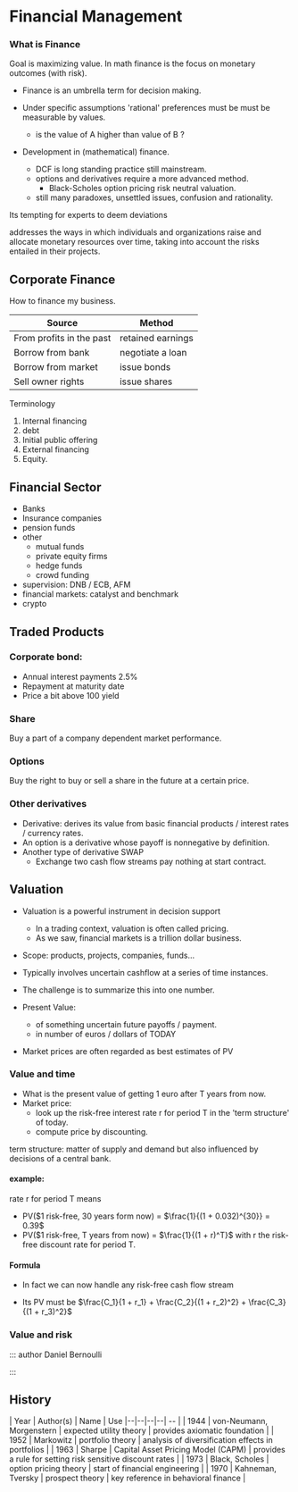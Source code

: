 # Financial Management

### What is Finance
Goal is maximizing value.
In math finance is the focus on monetary outcomes (with risk).

+ Finance is an umbrella term for decision making.
+ Under specific assumptions 'rational' preferences must be must be
measurable by values.
    + is the value of A higher than value of B ?

+ Development in (mathematical) finance.
    + DCF is long standing practice still mainstream.
    + options and derivatives require a more advanced method.
        + Black-Scholes option pricing risk neutral valuation.
    + still many paradoxes, unsettled issues, confusion and rationality.

Its tempting for experts to deem deviations

addresses the ways in which individuals and organizations raise and allocate monetary resources over time, taking into account the risks entailed in their projects.

## Corporate Finance

How to finance my business.

| Source | Method |
| ------------ | ------------ |
| From profits in the past | retained earnings |
| Borrow from bank | negotiate a loan |
| Borrow from market | issue bonds |
| Sell owner rights | issue shares |

Terminology
1. Internal financing
2. debt
3. Initial public offering
4. External financing
5. Equity.

## Financial Sector
+ Banks
+ Insurance companies
+ pension funds
+ other
    + mutual funds
    + private equity firms
    + hedge funds
    + crowd funding
+ supervision: DNB / ECB, AFM
+ financial markets: catalyst and benchmark
+ crypto

## Traded Products

### Corporate bond:
+ Annual interest payments 2.5%
+ Repayment at maturity date
+ Price a bit above 100 yield


### Share
Buy a part of a company
dependent market performance.

### Options
Buy the right to buy or sell a share
in the future at a certain price.


### Other derivatives
+ Derivative: derives its value from basic financial products / interest rates / currency rates.
+ An option is a derivative whose payoff is nonnegative by definition.
+ Another type of derivative SWAP
    + Exchange two cash flow streams pay nothing at start contract.

## Valuation
+ Valuation is a powerful instrument in decision support
    + In a trading context, valuation is often called pricing.
    + As we saw, financial markets is a trillion dollar business.

+ Scope: products, projects, companies, funds...
+ Typically involves uncertain cashflow at a series of time instances.
+ The challenge is to summarize this into one number.

+ Present Value:
    + of something uncertain future payoffs / payment.
    + in number of euros / dollars of TODAY

+ Market prices are often regarded as best estimates of PV

### Value and time
+ What is the present value of getting 1 euro after T years from now.
+ Market price:
    + look up the risk-free interest rate r for period T in the 'term structure' of today.
    + compute price by discounting.

term structure: matter of supply and demand but also influenced by decisions of a central bank.

#### example:
rate r for period T means
+ PV(\$1 risk-free, 30 years form now) = $\frac{1}{(1 + 0.032)^{30}} = 0.39$
+ PV(\$1 risk-free, T years from now) = $\frac{1}{(1 + r)^T}$
with r the risk-free discount rate for period T.

#### Formula
+ In fact we can now handle any risk-free cash flow stream

+ Its PV must be $\frac{C_1}{1 + r_1} + \frac{C_2}{(1 + r_2)^2} + \frac{C_3}{(1 + r_3)^2}$

### Value and risk
::: author Daniel Bernoulli

:::

## History

| Year | Author(s) | Name | Use
|--|--|--|--| -- |
| 1944 | von-Neumann, Morgenstern | expected utility theory | provides axiomatic foundation |
| 1952 | Markowitz | portfolio theory | analysis of diversification effects in portfolios |
| 1963 | Sharpe | Capital Asset Pricing Model (CAPM) | provides a rule for setting risk sensitive discount rates |
| 1973 | Black, Scholes | option pricing theory | start of financial engineering |
| 1970 | Kahneman, Tversky | prospect theory | key reference in behavioral finance |